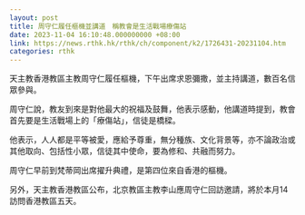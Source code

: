 ```yaml
---
layout: post
title: 周守仁履任樞機並講道　稱教會是生活戰場療傷站
date: 2023-11-04 16:10:48.000000000 +08:00
link: https://news.rthk.hk/rthk/ch/component/k2/1726431-20231104.htm
categories: rthk
---
```


天主教香港教區主教周守仁履任樞機，下午出席求恩彌撒，並主持講道，數百名信眾參與。

周守仁說，教友到來是對他最大的祝福及鼓舞，他表示感動，他講道時提到，教會首先要是生活戰場上的「療傷站」，信徒是橋樑。

他表示，人人都是平等被愛，應給予尊重，無分種族、文化背景等，亦不論政治或其他取向、包括性小眾，信徒其中使命，要為修和、共融而努力。

周守仁早前到梵蒂岡出席擢升典禮，是第四位來自香港的樞機。

另外，天主教香港教區公布，北京教區主教李山應周守仁回訪邀請，將於本月14訪問香港教區五天。
